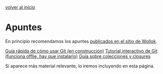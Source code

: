 [volver al inicio](./index.md)  

# Apuntes

En principio recomendamos los apuntes [publicados en el sitio de Wollok](http://www.wollok.org/documentacion/apuntes/).

[Guía rápida de cómo usar Git (en construcción)](https://github.com/obj1-unahur-2018s2/docs/wiki/Guia-r%C3%A1pida-de-GIT)
[Tutorial interactivo de Git (funciona offlie, hay que instalarlo)](https://github.com/jlord/git-it-electron)
[Guía sobre colecciones y closures](https://objetos1wollokunq.gitlab.io/material/guia-colecciones-basicas.pdf)

Si aparece más material relevante, lo iremos incluyendo en esta página.
